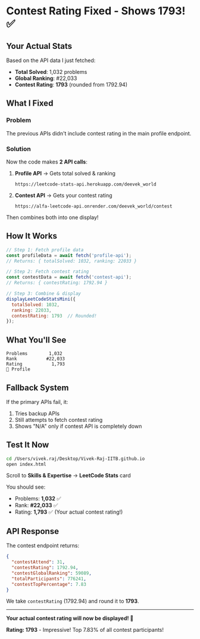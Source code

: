 # Contest Rating Fixed - Shows 1793! ✅

## Your Actual Stats

Based on the API data I just fetched:

- **Total Solved**: 1,032 problems
- **Global Ranking**: #22,033
- **Contest Rating**: **1793** (rounded from 1792.94)

## What I Fixed

### Problem
The previous APIs didn't include contest rating in the main profile endpoint.

### Solution
Now the code makes **2 API calls**:

1. **Profile API** → Gets total solved & ranking
   ```
   https://leetcode-stats-api.herokuapp.com/deevek_world
   ```

2. **Contest API** → Gets your contest rating
   ```
   https://alfa-leetcode-api.onrender.com/deevek_world/contest
   ```

Then combines both into one display!

## How It Works

```javascript
// Step 1: Fetch profile data
const profileData = await fetch('profile-api');
// Returns: { totalSolved: 1032, ranking: 22033 }

// Step 2: Fetch contest rating
const contestData = await fetch('contest-api');
// Returns: { contestRating: 1792.94 }

// Step 3: Combine & display
displayLeetCodeStatsMini({
  totalSolved: 1032,
  ranking: 22033,
  contestRating: 1793  // Rounded!
});
```

## What You'll See

```
Problems        1,032
Rank           #22,033
Rating           1,793
🔗 Profile
```

## Fallback System

If the primary APIs fail, it:
1. Tries backup APIs
2. Still attempts to fetch contest rating
3. Shows "N/A" only if contest API is completely down

## Test It Now

```bash
cd /Users/vivek.raj/Desktop/Vivek-Raj-IITB.github.io
open index.html
```

Scroll to **Skills & Expertise** → **LeetCode Stats** card

You should see:
- Problems: **1,032** ✅
- Rank: **#22,033** ✅
- Rating: **1,793** ✅ (Your actual contest rating!)

## API Response

The contest endpoint returns:
```json
{
  "contestAttend": 31,
  "contestRating": 1792.94,
  "contestGlobalRanking": 59089,
  "totalParticipants": 776241,
  "contestTopPercentage": 7.83
}
```

We take `contestRating` (1792.94) and round it to **1793**.

---

**Your actual contest rating will now be displayed! 🎯**

**Rating: 1793** - Impressive! Top 7.83% of all contest participants!

